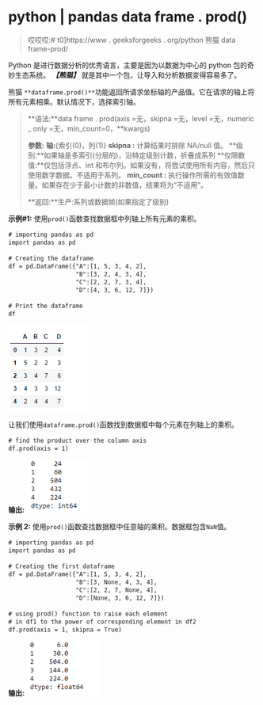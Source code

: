 # python | pandas data frame . prod()

> 哎哎哎:# t0]https://www . geeksforgeeks . org/python 熊猫 data frame-prod/

Python 是进行数据分析的优秀语言，主要是因为以数据为中心的 python 包的奇妙生态系统。 ***【熊猫】*** 就是其中一个包，让导入和分析数据变得容易多了。

熊猫 `**dataframe.prod()**`功能返回所请求坐标轴的产品值。它在请求的轴上将所有元素相乘。默认情况下，选择索引轴。

> **语法:**data frame . prod(axis =无，skipna =无，level =无，numeric _ only =无，min_count=0，**kwargs)
> 
> **参数:**
> **轴:**{索引(0)，列(1)}
> **skipna :** 计算结果时排除 NA/null 值。
> **级别:**如果轴是多索引(分层的)，沿特定级别计数，折叠成系列
> **仅限数值:**仅包括浮点、int 和布尔列。如果没有，将尝试使用所有内容，然后只使用数字数据。不适用于系列。
> **min_count :** 执行操作所需的有效值数量。如果存在少于最小计数的非数值，结果将为“不适用”。
> 
> **返回:**生产:系列或数据帧(如果指定了级别)

**示例#1:** 使用`prod()`函数查找数据框中列轴上所有元素的乘积。

```
# importing pandas as pd
import pandas as pd

# Creating the dataframe 
df = pd.DataFrame({"A":[1, 5, 3, 4, 2], 
                   "B":[3, 2, 4, 3, 4],
                   "C":[2, 2, 7, 3, 4], 
                   "D":[4, 3, 6, 12, 7]})

# Print the dataframe
df
```

![](img/f81d9e7664bffaa4d6e99e24c210142e.png)

让我们使用`dataframe.prod()`函数找到数据框中每个元素在列轴上的乘积。

```
# find the product over the column axis
df.prod(axis = 1)
```

**输出:**
![](img/564d0870b0d1340d5e183ddff10e020d.png)

**示例 2:** 使用`prod()`函数查找数据框中任意轴的乘积。数据框包含`NaN`值。

```
# importing pandas as pd
import pandas as pd

# Creating the first dataframe 
df = pd.DataFrame({"A":[1, 5, 3, 4, 2],
                   "B":[3, None, 4, 3, 4], 
                   "C":[2, 2, 7, None, 4], 
                   "D":[None, 3, 6, 12, 7]})

# using prod() function to raise each element 
# in df1 to the power of corresponding element in df2
df.prod(axis = 1, skipna = True)
```

**输出:**
![](img/67bb633226392c106c9e6105885a0fea.png)